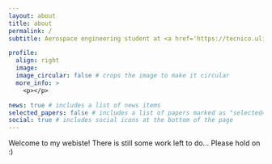 ```yaml
---
layout: about
title: about
permalink: /
subtitle: Aerospace engineering student at <a href='https://tecnico.ulisboa.pt/en/'>Instituto Superior Técnico</a>

profile:
  align: right
  image:
  image_circular: false # crops the image to make it circular
  more_info: >
    <p></p>

news: true # includes a list of news items
selected_papers: false # includes a list of papers marked as "selected={true}"
social: true # includes social icons at the bottom of the page
---
```


Welcome to my webiste! There is still some work left to do... Please hold on :)